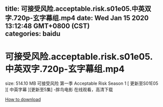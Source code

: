 
title: 可接受风险.acceptable.risk.s01e05.中英双字.720p-玄字幕组.mp4
date: Wed Jan 15 2020 13:12:48 GMT+0800 (CST)    
categories: baidu
---

# 可接受风险.acceptable.risk.s01e05.中英双字.720p-玄字幕组.mp4
size: 514.10 MB
 可接受风险 第一季 Acceptable Risk Season 1 [ 更新至S01E05 ][ 中英字幕 ][更新至5集] -胖鸟电影 在线观看，高清下载
 

[How to download](https://bpcam.bemobtrk.com/go/2ceec3aa-1ca2-46d6-b9ff-aaa5c184517c?jno=438)